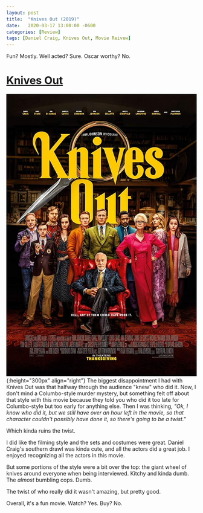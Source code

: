 ```yaml
---
layout: post
title:  "Knives Out (2019)"
date:   2020-03-17 13:00:00 -0600
categories: [Review]
tags: [Daniel Craig, Knives Out, Movie Reivew]
---
```


Fun? Mostly. Well acted? Sure. Oscar worthy? No.

# [Knives Out](https://www.imdb.com/title/tt8946378/)

![Knives Out Poster](/assets/2020/03/knives-out-2019.jpg){:height="300px" align="right"} The biggest disappointment I had with Knives Out was that halfway through the audience "knew" who did it. Now, I don't mind a Columbo-style murder mystery, but something felt off about that style with this movie because they told you who did it too late for Columbo-style but too early for anything else. Then I was thinking, *"Ok, I know who did it, but we still have over an hour left in the movie, so that character couldn't possibly have done it, so there's going to be a twist."*

Which kinda ruins the twist.

I did like the filming style and the sets and costumes were great. Daniel Craig's  southern drawl was kinda cute, and all the actors did a great job. I enjoyed recognizing all the actors in this movie.

But some portions of the style were a bit over the top: the giant wheel of knives around everyone when being interviewed. Kitchy and kinda dumb. The *almost* bumbling cops. Dumb. 

The twist of who really did it wasn't amazing, but pretty good.

Overall, it's a fun movie. Watch? Yes. Buy? No.
